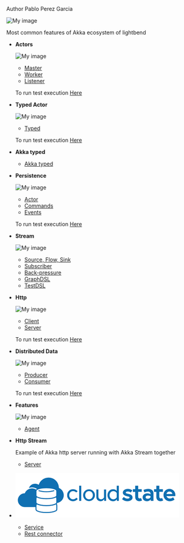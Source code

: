 Author  Pablo Perez Garcia

![My image](src/main/resources/img/akka.png)


Most common features of Akka ecosystem of lightbend

* **Actors**

    ![My image](src/main/resources/img/akkaActor.png)
    * [Master](src/main/scala/actor_system/actor/Master.scala)
    * [Worker](src/main/scala/actor_system/actor/Worker.scala)
    * [Listener](src/main/scala/actor_system/actor/Listener.scala)

    To run test execution [Here](src/main/scala/actor_system/Runner.scala)

* **Typed Actor**

    ![My image](src/main/resources/img/typed.png)
    * [Typed](src/main/scala/typed_actor)
    
    To run test execution [Here](src/main/scala/typed_actor/Runner.scala)

* **Akka typed**

    * [Akka typed](src/main/scala/typed/OldAkkaTyped.scala)

* **Persistence**

    ![My image](src/main/resources/img/event.png)
    * [Actor](src/main/scala/persistence/actor/BasketActor.scala)
    * [Commands](src/main/scala/persistence/commands)
    * [Events](src/main/scala/persistence/events)

    To run test execution [Here](src/main/scala/persistence/StreamRunner.scala)


* **Stream**

    ![My image](src/main/resources/img/stream.png)
    * [Source, Flow, Sink](src/main/scala/stream/AkkaStream.scala)
    * [Subscriber](src/main/scala/stream/Subscriber.scala)
    * [Back-pressure](src/main/scala/stream/BackPressure.scala)
    * [GraphDSL](src/main/scala/stream/Graphs.scala)
    * [TestDSL](src/main/scala/stream/dsl/TestDSL.scala)

* **Http**

    ![My image](src/main/resources/img/http1.ico)
    * [Client](src/main/scala/http/ActorClient.scala)
    * [Server](src/main/scala/http/WebServer.scala)

    To run test execution [Here](src/main/scala/http/ClientRunner.scala)
    

* **Distributed Data**

    ![My image](src/main/resources/img/dd.png)
    * [Producer](src/main/scala/data_distribution/ProducerBot.scala)
    * [Consumer](src/main/scala/data_distribution/ConsumerBot.scala)

    To run test execution [Here](src/main/scala/data_distribution/DDistributedRunner.scala)

* **Features**

    ![My image](src/main/resources/img/features.png)
    * [Agent](src/main/scala/features/agents/Agents.scala)

* **Http Stream**

    Example of Akka http server running with Akka Stream together
    
    * [Server](AkkaStreamHttp/src/main/scala/stream/HttpAkkaStream.scala)    

* ![My image](src/main/resources/img/cloudstate.png)

    * [Service](CloudState)
    * [Rest connector](CloudStateConnectors)